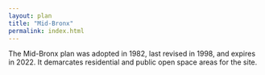 ```yaml
---
layout: plan
title: "Mid-Bronx"
permalink: index.html
---
```


The Mid-Bronx plan was adopted in 1982, last revised in 1998, and expires in 2022. It demarcates residential and public open space areas for the site.